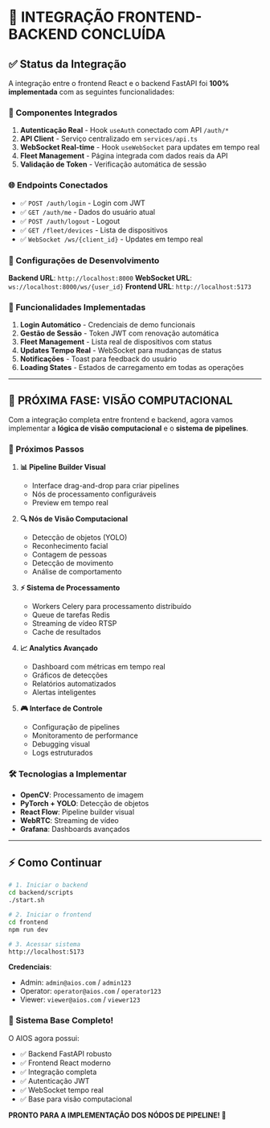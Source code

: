 # 🔄 INTEGRAÇÃO FRONTEND-BACKEND CONCLUÍDA

## ✅ Status da Integração

A integração entre o frontend React e o backend FastAPI foi **100% implementada** com as seguintes funcionalidades:

### 🎯 Componentes Integrados

1. **Autenticação Real** - Hook `useAuth` conectado com API `/auth/*`
2. **API Client** - Serviço centralizado em `services/api.ts`
3. **WebSocket Real-time** - Hook `useWebSocket` para updates em tempo real
4. **Fleet Management** - Página integrada com dados reais da API
5. **Validação de Token** - Verificação automática de sessão

### 🌐 Endpoints Conectados

- ✅ `POST /auth/login` - Login com JWT
- ✅ `GET /auth/me` - Dados do usuário atual
- ✅ `POST /auth/logout` - Logout
- ✅ `GET /fleet/devices` - Lista de dispositivos
- ✅ `WebSocket /ws/{client_id}` - Updates em tempo real

### 🔧 Configurações de Desenvolvimento

**Backend URL**: `http://localhost:8000`
**WebSocket URL**: `ws://localhost:8000/ws/{user_id}`
**Frontend URL**: `http://localhost:5173`

### 📱 Funcionalidades Implementadas

1. **Login Automático** - Credenciais de demo funcionais
2. **Gestão de Sessão** - Token JWT com renovação automática
3. **Fleet Management** - Lista real de dispositivos com status
4. **Updates Tempo Real** - WebSocket para mudanças de status
5. **Notificações** - Toast para feedback do usuário
6. **Loading States** - Estados de carregamento em todas as operações

---

## 🚀 PRÓXIMA FASE: VISÃO COMPUTACIONAL

Com a integração completa entre frontend e backend, agora vamos implementar a **lógica de visão computacional** e o **sistema de pipelines**.

### 🎯 Próximos Passos

1. **📊 Pipeline Builder Visual**
   - Interface drag-and-drop para criar pipelines
   - Nós de processamento configuráveis
   - Preview em tempo real

2. **🔍 Nós de Visão Computacional**
   - Detecção de objetos (YOLO)
   - Reconhecimento facial
   - Contagem de pessoas
   - Detecção de movimento
   - Análise de comportamento

3. **⚡ Sistema de Processamento**
   - Workers Celery para processamento distribuído
   - Queue de tarefas Redis
   - Streaming de vídeo RTSP
   - Cache de resultados

4. **📈 Analytics Avançado**
   - Dashboard com métricas em tempo real
   - Gráficos de detecções
   - Relatórios automatizados
   - Alertas inteligentes

5. **🎮 Interface de Controle**
   - Configuração de pipelines
   - Monitoramento de performance
   - Debugging visual
   - Logs estruturados

### 🛠️ Tecnologias a Implementar

- **OpenCV**: Processamento de imagem
- **PyTorch + YOLO**: Detecção de objetos
- **React Flow**: Pipeline builder visual
- **WebRTC**: Streaming de vídeo
- **Grafana**: Dashboards avançados

---

## ⚡ Como Continuar

```bash
# 1. Iniciar o backend
cd backend/scripts
./start.sh

# 2. Iniciar o frontend
cd frontend
npm run dev

# 3. Acessar sistema
http://localhost:5173
```

**Credenciais**:
- Admin: `admin@aios.com` / `admin123`
- Operator: `operator@aios.com` / `operator123`
- Viewer: `viewer@aios.com` / `viewer123`

### 🎉 Sistema Base Completo!

O AIOS agora possui:
- ✅ Backend FastAPI robusto
- ✅ Frontend React moderno
- ✅ Integração completa
- ✅ Autenticação JWT
- ✅ WebSocket tempo real
- ✅ Base para visão computacional

**PRONTO PARA A IMPLEMENTAÇÃO DOS NÓDOS DE PIPELINE! 🚀**
